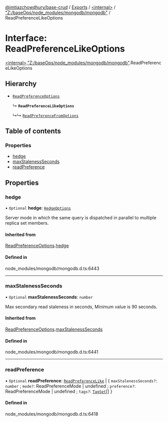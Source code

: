 [@imtiazchowdhury/base-crud](../README.md) / [Exports](../modules.md) / [\<internal\>](../modules/internal_.md) / ["Z:/baseOps/node\_modules/mongodb/mongodb"](../modules/internal_._Z__baseOps_node_modules_mongodb_mongodb_.md) / ReadPreferenceLikeOptions

# Interface: ReadPreferenceLikeOptions

[\<internal\>](../modules/internal_.md).["Z:/baseOps/node\_modules/mongodb/mongodb"](../modules/internal_._Z__baseOps_node_modules_mongodb_mongodb_.md).ReadPreferenceLikeOptions

## Hierarchy

- [`ReadPreferenceOptions`](internal_._Z__baseOps_node_modules_mongodb_mongodb_.ReadPreferenceOptions.md)

  ↳ **`ReadPreferenceLikeOptions`**

  ↳↳ [`ReadPreferenceFromOptions`](internal_._Z__baseOps_node_modules_mongodb_mongodb_.ReadPreferenceFromOptions.md)

## Table of contents

### Properties

- [hedge](internal_._Z__baseOps_node_modules_mongodb_mongodb_.ReadPreferenceLikeOptions.md#hedge)
- [maxStalenessSeconds](internal_._Z__baseOps_node_modules_mongodb_mongodb_.ReadPreferenceLikeOptions.md#maxstalenessseconds)
- [readPreference](internal_._Z__baseOps_node_modules_mongodb_mongodb_.ReadPreferenceLikeOptions.md#readpreference)

## Properties

### hedge

• `Optional` **hedge**: [`HedgeOptions`](internal_._Z__baseOps_node_modules_mongodb_mongodb_.HedgeOptions.md)

Server mode in which the same query is dispatched in parallel to multiple replica set members.

#### Inherited from

[ReadPreferenceOptions](internal_._Z__baseOps_node_modules_mongodb_mongodb_.ReadPreferenceOptions.md).[hedge](internal_._Z__baseOps_node_modules_mongodb_mongodb_.ReadPreferenceOptions.md#hedge)

#### Defined in

node_modules/mongodb/mongodb.d.ts:6443

___

### maxStalenessSeconds

• `Optional` **maxStalenessSeconds**: `number`

Max secondary read staleness in seconds, Minimum value is 90 seconds.

#### Inherited from

[ReadPreferenceOptions](internal_._Z__baseOps_node_modules_mongodb_mongodb_.ReadPreferenceOptions.md).[maxStalenessSeconds](internal_._Z__baseOps_node_modules_mongodb_mongodb_.ReadPreferenceOptions.md#maxstalenessseconds)

#### Defined in

node_modules/mongodb/mongodb.d.ts:6441

___

### readPreference

• `Optional` **readPreference**: [`ReadPreferenceLike`](../modules/internal_._Z__baseOps_node_modules_mongodb_mongodb_.md#readpreferencelike) \| \{ `maxStalenessSeconds?`: `number` ; `mode?`: ReadPreferenceMode \| undefined ; `preference?`: ReadPreferenceMode \| undefined ; `tags?`: [`TagSet`](../modules/internal_._Z__baseOps_node_modules_mongodb_mongodb_.md#tagset)[]  }

#### Defined in

node_modules/mongodb/mongodb.d.ts:6418
